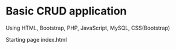 # Basic CRUD application

Using HTML, Bootstrap, PHP, JavaScript, MySQL, CSS(Bootstrap)

Starting page index.html
